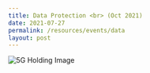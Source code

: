 ```yaml
---
title: Data Protection <br> (Oct 2021)
date: 2021-07-27
permalink: /resources/events/data
layout: post
---
```

![5G Holding Image](/images/Website%20Event%20Placeholder.png)